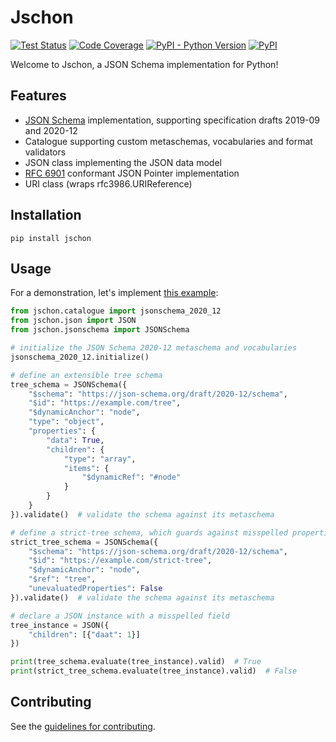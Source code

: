 # Jschon

[![Test Status](https://github.com/marksparkza/jschon/actions/workflows/tests.yml/badge.svg)](https://github.com/marksparkza/jschon/actions/workflows/tests.yml)
[![Code Coverage](https://codecov.io/gh/marksparkza/jschon/branch/main/graph/badge.svg)](https://codecov.io/gh/marksparkza/jschon)
[![PyPI - Python Version](https://img.shields.io/pypi/pyversions/jschon)](https://pypi.org/project/jschon)
[![PyPI](https://img.shields.io/pypi/v/jschon)](https://pypi.org/project/jschon)

Welcome to Jschon, a JSON Schema implementation for Python!

## Features

* [JSON Schema](https://json-schema.org) implementation, supporting specification drafts
  2019-09 and 2020-12
* Catalogue supporting custom metaschemas, vocabularies and format validators
* JSON class implementing the JSON data model
* [RFC 6901](https://tools.ietf.org/html/rfc6901) conformant JSON Pointer implementation
* URI class (wraps rfc3986.URIReference)

## Installation

    pip install jschon

## Usage

For a demonstration, let's implement
[this example](https://json-schema.org/draft/2020-12/json-schema-core.html#recursive-example):

```python
from jschon.catalogue import jsonschema_2020_12
from jschon.json import JSON
from jschon.jsonschema import JSONSchema

# initialize the JSON Schema 2020-12 metaschema and vocabularies
jsonschema_2020_12.initialize()

# define an extensible tree schema
tree_schema = JSONSchema({
    "$schema": "https://json-schema.org/draft/2020-12/schema",
    "$id": "https://example.com/tree",
    "$dynamicAnchor": "node",
    "type": "object",
    "properties": {
        "data": True,
        "children": {
            "type": "array",
            "items": {
                "$dynamicRef": "#node"
            }
        }
    }
}).validate()  # validate the schema against its metaschema

# define a strict-tree schema, which guards against misspelled properties
strict_tree_schema = JSONSchema({
    "$schema": "https://json-schema.org/draft/2020-12/schema",
    "$id": "https://example.com/strict-tree",
    "$dynamicAnchor": "node",
    "$ref": "tree",
    "unevaluatedProperties": False
}).validate()  # validate the schema against its metaschema

# declare a JSON instance with a misspelled field
tree_instance = JSON({
    "children": [{"daat": 1}]
})

print(tree_schema.evaluate(tree_instance).valid)  # True
print(strict_tree_schema.evaluate(tree_instance).valid)  # False
```

## Contributing

See the [guidelines for contributing](CONTRIBUTING.md).
